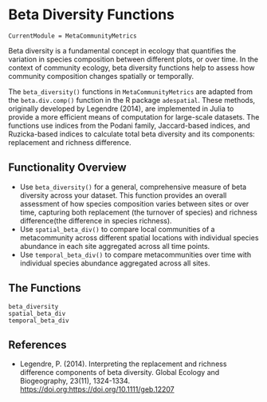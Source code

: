 # Beta Diversity Functions
```@meta
CurrentModule = MetaCommunityMetrics
```
Beta diversity is a fundamental concept in ecology that quantifies the variation in species composition between different plots, or over time. In the context of community ecology, beta diversity functions help to assess how community composition changes spatially or temporally.

The `beta_diversity()` functions in `MetaCommunityMetrics` are adapted from the `beta.div.comp()` function in the R package `adespatial`. These methods, originally developed by Legendre (2014), are implemented in Julia to provide a more efficient means of computation for large-scale datasets. The functions use indices from the Podani family, Jaccard-based indices, and Ruzicka-based indices to calculate total beta diversity and its components: replacement and richness difference.

## Functionality Overview
- Use `beta_diversity()` for a general, comprehensive measure of beta diversity across your dataset. This function provides an overall assessment of how species composition varies between sites or over time, capturing both replacement (the turnover of species) and richness difference(the difference in species richness). 
- Use `spatial_beta_div()` to compare local communities of a metacommunity across different spatial locations with individual species abundance in each site aggregated across all time points. 
- Use `temporal_beta_div()` to compare metacommunities over time with individual species abundance aggregated across all sites. 

## The Functions
```@docs
beta_diversity
spatial_beta_div
temporal_beta_div
```
## References
- Legendre, P. (2014). Interpreting the replacement and richness difference components of beta diversity. Global Ecology and Biogeography, 23(11), 1324-1334. https://doi.org:https://doi.org/10.1111/geb.12207
